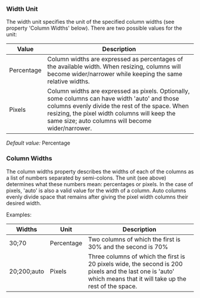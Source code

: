 ### Width Unit

The width unit specifies the unit of the specified column widths (see property 'Column Widths' below). There are two possible values for the unit:

| Value | Description |
| --- | --- |
| Percentage | Column widths are expressed as percentages of the available width. When resizing, columns will become wider/narrower while keeping the same relative widths. |
| Pixels | Column widths are expressed as pixels. Optionally, some columns can have width 'auto' and those columns evenly divide the rest of the space. When resizing, the pixel width columns will keep the same size; auto columns will become wider/narrower. |

*Default value:* Percentage

### Column Widths

The column widths property describes the widths of each of the columns as a list of numbers separated by semi-colons. The unit (see above) determines what these numbers mean: percentages or pixels. In the case of pixels, 'auto' is also a valid value for the width of a column. Auto columns evenly divide space that remains after giving the pixel width columns their desired width.

Examples:

| Widths | Unit | Description |
| --- | --- | --- |
| 30;70 | Percentage | Two columns of which the first is 30% and the second is 70% |
| 20;200;auto | Pixels | Three columns of which the first is 20 pixels wide, the second is 200 pixels and the last one is 'auto' which means that it will take up the rest of the space. |
